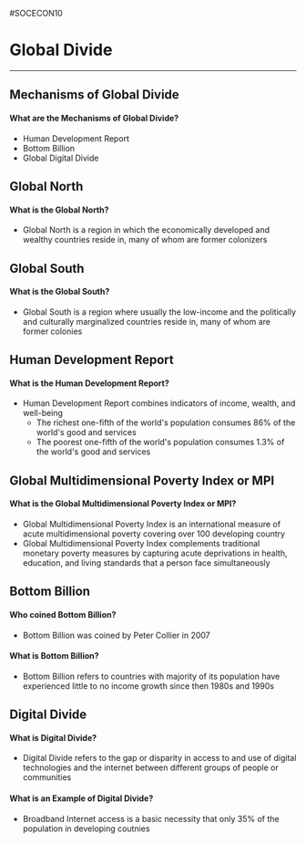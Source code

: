 #SOCECON10 
# Global Divide
---
## Mechanisms of Global Divide
#### What are the Mechanisms of Global Divide?
- Human Development Report
- Bottom Billion
- Global Digital Divide
## Global North
#### What is the Global North?
- Global North is a region in which the economically developed and wealthy countries reside in, many of whom are former colonizers
## Global South
#### What is the Global South?
- Global South is a region where usually the low-income and the politically and culturally marginalized countries reside in, many of whom are former colonies
## Human Development Report
#### What is the Human Development Report?
- Human Development Report combines indicators of income, wealth, and well-being
	- The richest one-fifth of the world's population consumes 86% of the world's good and services
	- The poorest one-fifth of the world's population consumes 1.3% of the world's good and services

## Global Multidimensional Poverty Index or MPI
#### What is the Global Multidimensional Poverty Index or MPI?
- Global Multidimensional Poverty Index is an international measure of acute multidimensional poverty covering over 100 developing country
- Global Multidimensional Poverty Index complements traditional monetary poverty measures by capturing acute deprivations in health, education, and living standards that a person face simultaneously
## Bottom Billion
#### Who coined Bottom Billion?
- Bottom Billion was coined by Peter Collier in 2007
#### What is Bottom Billion?
- Bottom Billion refers to countries with majority of its population have experienced little to no income growth since then 1980s and 1990s

## Digital Divide
#### What is Digital Divide?
- Digital Divide refers to the gap or disparity in access to and use of digital technologies and the internet between different groups of people or communities
#### What is an Example of Digital Divide?
- Broadband Internet access is a basic necessity that only 35% of the population in developing coutnies 